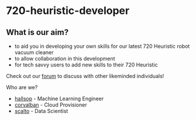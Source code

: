 # 720-heuristic-developer

## What is our aim?
- to aid you in developing your own skills for our latest 720 Heuristic robot vacuum cleaner
- to allow collaboration in this development
- for tech savvy users to add new skills to their 720 Heuristic

Check out our [forum](https://github.com/hallsop/720-heuristic-developer/discussions) to discuss with other likeminded individuals!

Who are we?
- [hallsop](https://github.com/hallsop) - Machine Learning Engineer
- [corvalban](https://github.com/corvalban) - Cloud Provisioner
- [scalto](https://github.com/scalto) - Data Scientist
